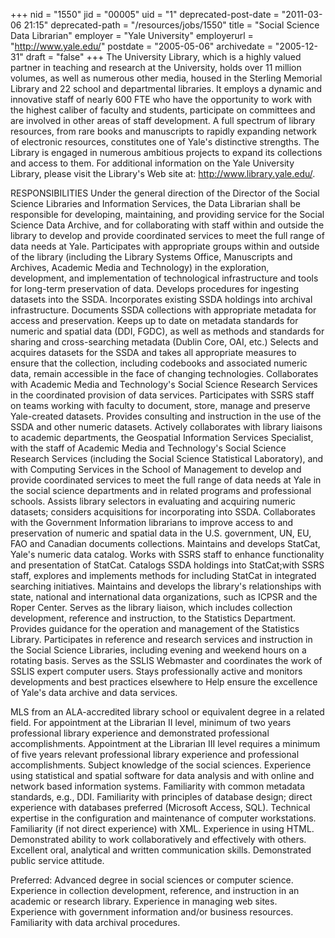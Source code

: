 +++
nid = "1550"
jid = "00005"
uid = "1"
deprecated-post-date = "2011-03-06 21:15"
deprecated-path = "/resources/jobs/1550"
title = "Social Science Data Librarian"
employer = "Yale University"
employerurl = "http://www.yale.edu/"
postdate = "2005-05-06"
archivedate = "2005-12-31"
draft = "false"
+++
The University Library, which is a highly valued partner in teaching and
research at the University, holds over 11 million volumes, as well as
numerous other media, housed in the Sterling Memorial Library and 22
school and departmental libraries. It employs a dynamic and innovative
staff of nearly 600 FTE who have the opportunity to work with the
highest caliber of faculty and students, participate on committees and
are involved in other areas of staff development. A full spectrum of
library resources, from rare books and manuscripts to rapidly expanding
network of electronic resources, constitutes one of Yale's distinctive
strengths. The Library is engaged in numerous ambitious projects to
expand its collections and access to them. For additional information on
the Yale University Library, please visit the Library's Web site at:
<http://www.library.yale.edu/>.

RESPONSIBILITIES Under the general direction of the Director of the
Social Science Libraries and Information Services, the Data Librarian
shall be responsible for developing, maintaining, and providing service
for the Social Science Data Archive, and for collaborating with staff
within and outside the library to develop and provide coordinated
services to meet the full range of data needs at Yale. Participates with
appropriate groups within and outside of the library (including the
Library Systems Office, Manuscripts and Archives, Academic Media and
Technology) in the exploration, development, and implementation of
technological infrastructure and tools for long-term preservation of
data. Develops procedures for ingesting datasets into the SSDA.
Incorporates existing SSDA holdings into archival infrastructure.
Documents SSDA collections with appropriate metadata for access and
preservation. Keeps up to date on metadata standards for numeric and
spatial data (DDI, FGDC), as well as methods and standards for sharing
and cross-searching metadata (Dublin Core, OAI, etc.) Selects and
acquires datasets for the SSDA and takes all appropriate measures to
ensure that the collection, including codebooks and associated numeric
data, remain accessible in the face of changing technologies.
Collaborates with Academic Media and Technology's Social Science
Research Services in the coordinated provision of data services.
Participates with SSRS staff on teams working with faculty to document,
store, manage and preserve Yale-created datasets. Provides consulting
and instruction in the use of the SSDA and other numeric datasets.
Actively collaborates with library liaisons to academic departments, the
Geospatial Information Services Specialist, with the staff of Academic
Media and Technology's Social Science Research Services (including the
Social Science Statistical Laboratory), and with Computing Services in
the School of Management to develop and provide coordinated services to
meet the full range of data needs at Yale in the social science
departments and in related programs and professional schools. Assists
library selectors in evaluating and acquiring numeric datasets;
considers acquisitions for incorporating into SSDA. Collaborates with
the Government Information librarians to improve access to and
preservation of numeric and spatial data in the U.S. government, UN, EU,
FAO and Canadian documents collections. Maintains and develops StatCat,
Yale's numeric data catalog. Works with SSRS staff to enhance
functionality and presentation of StatCat. Catalogs SSDA holdings into
StatCat;with SSRS staff, explores and implements methods for including
StatCat in integrated searching initiatives. Maintains and develops the
library's relationships with state, national and international data
organizations, such as ICPSR and the Roper Center. Serves as the library
liaison, which includes collection development, reference and
instruction, to the Statistics Department. Provides guidance for the
operation and management of the Statistics Library. Participates in
reference and research services and instruction in the Social Science
Libraries, including evening and weekend hours on a rotating basis.
Serves as the SSLIS Webmaster and coordinates the work of SSLIS expert
computer users. Stays professionally active and monitors developments
and best practices elsewhere to Help ensure the excellence of Yale's
data archive and data services.
  
MLS from an ALA-accredited library school or equivalent degree in a
related field. For appointment at the Librarian II level, minimum of two
years professional library experience and demonstrated professional
accomplishments. Appointment at the Librarian III level requires a
minimum of five years relevant professional library experience and
professional accomplishments. Subject knowledge of the social sciences.
Experience using statistical and spatial software for data analysis and
with online and network based information systems. Familiarity with
common metadata standards, e.g., DDI. Familiarity with principles of
database design; direct experience with databases preferred (Microsoft
Access, SQL). Technical expertise in the configuration and maintenance
of computer workstations. Familiarity (if not direct experience) with
XML. Experience in using HTML. Demonstrated ability to work
collaboratively and effectively with others. Excellent oral, analytical
and written communication skills. Demonstrated public service attitude.

Preferred: Advanced degree in social sciences or computer science.
Experience in collection development, reference, and instruction in an
academic or research library. Experience in managing web sites.
Experience with government information and/or business resources.
Familiarity with data archival procedures.
